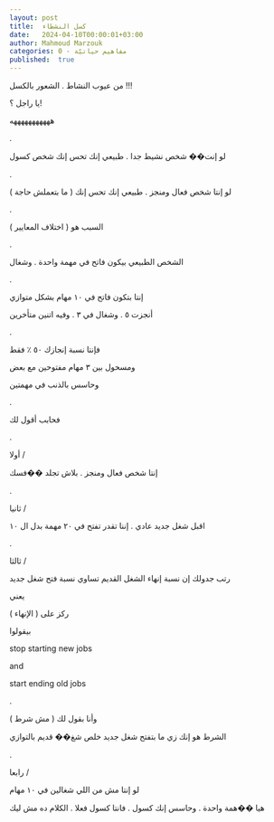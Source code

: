 ```yaml
---
layout: post
title:  كسل النشطاء
date:   2024-04-10T00:00:01+03:00
author: Mahmoud Marzouk
categories: 0 - مفاهيم حياتيّة
published:  true
---
```

من عيوب النشاط . الشعور بالكسل !!!

يا راجل ؟!

هههههههههههه

.

لو إنت�� شخص نشيط جدا . طبيعي إنك تحس إنك شخص كسول

.

لو إنتا شخص فعال ومنجز . طبيعي إنك تحس إنك ( ما بتعملش حاجة
)

.

السبب هو ( اختلاف المعايير )

.

الشخص الطبيعي بيكون فاتح في مهمة واحدة . وشغال

.

إنتا بتكون فاتح في ١٠ مهام بشكل متوازي

أنجزت ٥ . وشغال في ٣ . وفيه اتنين متأخرين

.

فإنتا نسبة إنجازك ٥٠ ٪ فقط

ومسحول بين ٣ مهام مفتوحين مع بعض

وحاسس بالذنب في مهمتين

.

فحابب أقول لك

.

أولا /

إنتا شخص فعال ومنجز . بلاش تجلد ��فسك

.

ثانيا /

اقبل شغل جديد عادي . إننا تقدر تفتح في ٢٠ مهمة بدل ال ١٠

.

ثالثا /

رتب جدولك إن نسبة إنهاء الشغل القديم تساوي نسبة فتح شغل
جديد

يعني

ركز على ( الإنهاء )

بيقولوا

stop starting new jobs

and

start ending old jobs

.

وأنا بقول لك ( مش شرط )

الشرط هو إنك زي ما بتفتح شغل جديد خلص شغ�� قديم بالتوازي

.

رابعا /

لو إنتا مش من اللي شغالين في ١٠ مهام

هيا ��همة واحدة . وحاسس إنك كسول . فانتا كسول فعلا . الكلام ده مش
ليك
